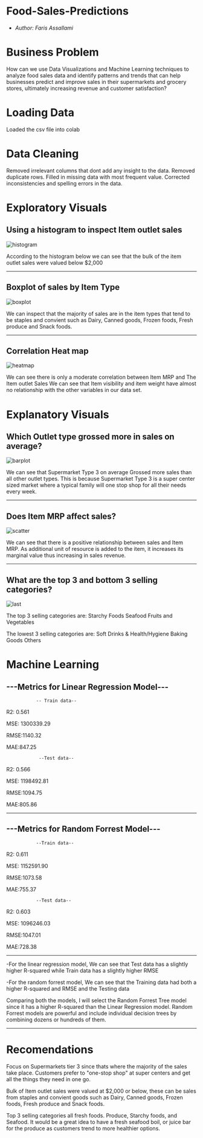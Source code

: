# Food-Sales-Predictions
- *Author: Faris Assallami*
#  Business Problem

How can we use Data Visualizations and Machine Learning techniques to analyze food sales data and identify patterns and trends that can help businesses predict and improve sales in their supermarkets and grocery stores, ultimately increasing revenue and customer satisfaction?


#  Loading Data

Loaded the csv file into colab

# Data Cleaning

Removed irrelevant columns that dont add any insight to the data.  Removed duplicate rows.  Filled in missing data with most frequent value.  Corrected inconsistencies and spelling errors in the data.

# Exploratory Visuals

## Using a histogram to inspect Item outlet sales

 
![histogram](https://user-images.githubusercontent.com/111199631/224218812-cf6aaeea-a789-4c94-8614-d359dbacad95.png)

 According to the histogram below we can see that the bulk of the 
 item outlet sales were valued below $2,000
 
 
---------------------------------------------



 ## Boxplot of sales by Item Type
 
![boxplot](https://user-images.githubusercontent.com/111199631/224219151-fc52ed97-530f-4239-9df8-abe3431a64b5.png)

We can inspect that the majority of sales are in the item types that tend to be staples and convient such as Dairy, Canned goods, Frozen foods, Fresh produce and Snack foods.



---------------------------------------------


## Correlation Heat map

![heatmap](https://user-images.githubusercontent.com/111199631/224219438-1671d257-eebc-4ea2-b6e9-37f0fe69adf4.png)

We can see there is only a moderate correlation between Item MRP and The Item outlet Sales 
 We can see that Item visibility and item weight have almost no relationship with the other variables in our data set.
 
 
# Explanatory Visuals

## Which Outlet type grossed more in sales on average?


![barplot](https://user-images.githubusercontent.com/111199631/224219702-09f01a96-aef0-447d-a6ee-7b131977d6ab.png)

We can see that Supermarket Type 3 on average Grossed more sales than all other outlet types. This is because Supermarket Type 3 is a super center sized market where a typical family will one stop shop for all their needs every week.

---------------------------------------------


## Does Item MRP affect sales?

![scatter](https://user-images.githubusercontent.com/111199631/224219839-30e50a76-26ed-426c-9b86-a5dcd3f3f7b7.png)

We can see that there is a positive relationship between sales and Item MRP. As additional unit of resource is added to the item, it increases its marginal value thus increasing in sales revenue.


---------------------------------------------


## What are the top 3 and bottom 3 selling categories?

![last](https://user-images.githubusercontent.com/111199631/224219985-69bae4f1-a76c-4988-8f7e-844c4b6e4b04.png)

The top 3 selling categories are:
Starchy Foods
Seafood
Fruits and Vegetables

The lowest 3 selling categories are:
Soft Drinks & Health/Hygiene
Baking Goods
Others

# Machine Learning
## ---Metrics for Linear Regression Model---

               -- Train data-- 
 R2: 0.561  
 
 MSE: 1300339.29   
 
 RMSE:1140.32  
 
 MAE:847.25

                --Test data-- 
 R2: 0.566   
 
 MSE: 1198492.81  
 
 RMSE:1094.75  
 
 MAE:805.86


---------------------------------------------

## ---Metrics for Random Forrest Model---

               --Train data-- 
 R2: 0.611   
 
 MSE: 1152591.90   
 
 RMSE:1073.58   
 
 MAE:755.37

               --Test data-- 
 R2: 0.603   
 
 MSE: 1096246.03   
 
 RMSE:1047.01  
 
 MAE:728.38
 
 --------------------------------------------
 
-For the linear regression model, We can see that Test data has a slightly higher R-squared while Train data has a slightly higher RMSE

-For the random forrest model, We can see that the Training data had both a higher R-squared and RMSE and the Testing data

Comparing both the models, I will select the Random Forrest Tree model since it has a higher R-squared than the Linear Regression model. Random Forrest models are powerful and include individual decision trees by combining dozens or hundreds of them.

-----------------------------------------------

# Recomendations

Focus on Supermarkets tier 3 since thats where the majority of the sales take place.  Customers prefer to "one-stop shop" at super centers and get all the things they need in one go.

Bulk of Item outlet sales were valued at $2,000 or below, these can be sales from staples and convient goods such as Dairy, Canned goods, Frozen foods, Fresh produce and Snack foods.

Top 3 selling categories all fresh foods.  Produce, Starchy foods, and Seafood.  It would be a great idea to have a fresh seafood boil, or juice bar for the produce as customers trend to more healthier options. 



